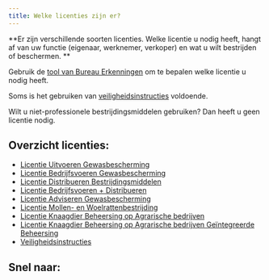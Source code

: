 ```yaml
---
title: Welke licenties zijn er?
---
```

**Er zijn verschillende soorten licenties. Welke licentie u nodig heeft, hangt af van uw functie (eigenaar, werknemer, verkoper) en wat u wilt bestrijden of beschermen. **

Gebruik de [tool van Bureau Erkenningen](/licenties/welke-licentie-heb-ik-nodig) om te bepalen welke licentie u nodig heeft.

Soms is het gebruiken van [veiligheidsinstructies](/licenties/welke-licenties-zijn-er/veiligheidsinstructies) voldoende.

Wilt u niet-professionele bestrijdingsmiddelen gebruiken? Dan heeft u geen licentie nodig.

## Overzicht licenties:

* [Licentie Uitvoeren Gewasbescherming](/licenties/welke-licenties-zijn-er/licentie-uitvoeren-gewasbescherming)
* [Licentie Bedrijfsvoeren Gewasbescherming](/licenties/welke-licenties-zijn-er/licentie-bedrijfsvoeren-gewasbescherming/)
* [Licentie Distribueren Bestrijdingsmiddelen](/licenties/welke-licenties-zijn-er/licentie-distribueren-bestrijdingsmiddelen)
* [Licentie Bedrijfsvoeren + Distribueren](/licenties/welke-licenties-zijn-er/licentie-bedrijfsvoeren-distribueren)
* [Licentie Adviseren Gewasbescherming](/licenties/welke-licenties-zijn-er/licentie-adviseren-gewasbescherming)
* [Licentie Mollen- en Woelrattenbestrijding](/licenties/welke-licenties-zijn-er/licentie-mollen-en-woelrattenbestrijding)
* [Licentie Knaagdier Beheersing op Agrarische bedrijven](/licenties/welke-licenties-zijn-er/licentie-knaagdierbeheersing-op-agrarische-bedrijven)
* [Licentie Knaagdier Beheersing op Agrarische bedrijven Geïntegreerde Beheersing](/licenties/welke-licenties-zijn-er/licentie-knaagdierbeheersing-op-agrarische-bedrijven-geintegreerde-beheersing)
* [Veiligheidsinstructies](/licenties/welke-licenties-zijn-er/veiligheidsinstructies)

## Snel naar:

<link-container>
<link-button link='{"name": "Welke licentie heb ik nodig?","url": "/licenties/welke-licentie-heb-ik-nodig"}'></link-button>
<link-button link='{"name": "Licentie aanvragen","url": "/licenties/licentie-aanvragen"}' ></link-button>
<link-button link='{"name": "Veiligheids-instructies","url": "/licenties/welke-licenties-zijn-er/veiligheidsinstructies"}' ></link-button>
</link-container>

